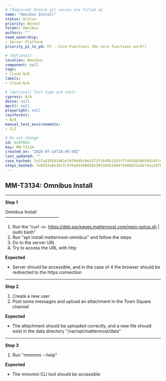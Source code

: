 ```yaml
---
# (Required) Ensure all values are filled up
name: "Omnibus Install"
status: Active
priority: Normal
folder: Omnibus
authors: ""
team_ownership: 
- Server Platform
priority_p1_to_p4: P2 - Core Functions (Do core functions work?)

# (Optional)
location: Omnibus
component: null
tags: 
- Cloud N/A
labels: 
- Cloud-N/A

# (Optional) Test type and tools
cypress: N/A
detox: null
mmctl: null
playwright: null
rainforest: 
- N/A
manual_test_environments: 
- CLI

# Do not change
id: 6197853
key: MM-T3134
created_on: "2020-07-14T18:40:50Z"
last_updated: ""
case_hashed: 7e37ad39161d01e7df0dd5c0e3273fc6d9b11b1ff7d45db50656454fccbc1c4a2a7af1cce9092aef612dfec62627f0be
steps_hashed: 7e0553a6e16cfc470a95498030220fa5d5299479e66633adbf4aa29769ca51de80fb0891b7ba5b62d04f9f3a04721fa1
---
```


<!-- (Auto-generated) Based on frontmatter's "key" and "name" -->

## MM-T3134: Omnibus Install

---

**Step 1**

Omnibus Install\
–––––––––––––––––––––––––

1. Run the "curl -o- <https://deb.packages.mattermost.com/repo-setup.sh> | sudo bash"
2. Run "apt install mattermost-omnibus" and follow the steps
3. Go to the server URL
4. Try to access the URL with http

**Expected**

- Server should be accessible, and in the case of 4 the browser should be redirected to the https connection

---

**Step 2**

1. Create a new user
2. Post some messages and upload an attachment in the Town Square channel

**Expected**

- The attachment should be uploaded correctly, and a new file should exist in the data directory "/var/opt/mattermost/data"

---

**Step 3**

1. Run "mmomni --help"

**Expected**

- The mmomni CLI tool should be accessible
